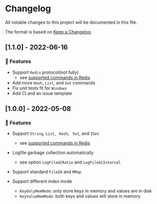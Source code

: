 # Changelog

All notable changes to this project will be documented in this file.

The format is based on [Keep a Changelog](http://keepachangelog.com/en/1.0.0/).

## [1.1.0] - 2022-06-16

### 🚀 Features

* Support `Redis` protocol(not fully)
  * see [supported commands in Redis](https://github.com/flower-corp/rosedb/wiki/Commands)
* Add more `Hash`, `List`, and `Set` commands
* Fix unit tests fit for `Windows`
* Add CI and an issue template

## [1.0.0] - 2022-05-08

### 🚀 Features

- Support `String`, `List`, ` Hash`, ` Set`, and `ZSet`
  - see [supported commands in Redis](https://github.com/flower-corp/rosedb/wiki/Commands)

- Logfile garbage collection automatically
  - see option `LogFileGCRatio` and `LogFileGCInterval`

- Support standard `FileIO` and `MMap`
- Support different index mode
  - `KeyOnlyMemMode`: only store keys in memory and values are in disk
  - `KeyValueMemMode`: both keys and values will store in memory
